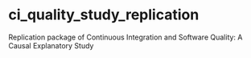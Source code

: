 # ci_quality_study_replication
Replication package of Continuous Integration and Software Quality: A Causal Explanatory Study
